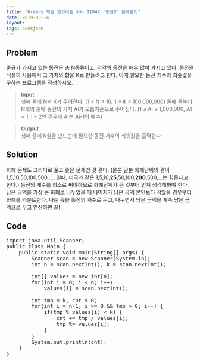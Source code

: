 ```yaml
---
title: "Greedy 백준 알고리즘 자바 11047 '동전0' 문제풀이"
date: 2019-03-14
layout:
tags: baekjoon
---
```



## Problem
준규가 가지고 있는 동전은 총 N종류이고, 각각의 동전을 매우 많이 가지고 있다.
동전을 적절히 사용해서 그 가치의 합을 K로 만들려고 한다. 이때 필요한 동전 개수의 최솟값을 구하는 프로그램을 작성하시오.

> <b>Input</b><br>
첫째 줄에 N과 K가 주어진다. (1 ≤ N ≤ 10, 1 ≤ K ≤ 100,000,000)
둘째 줄부터 N개의 줄에 동전의 가치 Ai가 오름차순으로 주어진다. (1 ≤ Ai ≤ 1,000,000, A1 = 1, i ≥ 2인 경우에 Ai는 Ai-1의 배수)

> <b>Output</b><br>
첫째 줄에 K원을 만드는데 필요한 동전 개수의 최솟값을 출력한다.



## Solution
화폐 문제도 그리디로 풀고 좋은 문제인 것 같다. (물론 일본 화폐단위와 같이 1,5,10,50,100,500,.... 일때, 미국과 같은 1,5,10,<b>25</b>,50,100,<b>200</b>,500,...는 힘들다고 한다.)
동전의 개수를 최소로 써야하므로 화폐단위가 큰 것부터 먼저 생각해봐야 한다. 남은 금액을 가장 큰 화폐로 나누었을 때 나머지가 남은 금액 본인보다 작았을 경우부터 화폐를 카운트한다.
나눈 몫을 동전의 개수로 두고, 나누면서 남은 금액을 계속 남은 금액으로 두고 연산하면 끝!


## Code
<pre>
import java.util.Scanner;
public class Main {
	public static void main(String[] args) {
		Scanner scan = new Scanner(System.in);
		int n = scan.nextInt(), k = scan.nextInt();
		
		int[] values = new int[n];
		for(int i = 0; i < n; i++)
			values[i] = scan.nextInt();
		
		int tmp = k, cnt = 0;
		for(int i = n-1; i >= 0 && tmp > 0; i--) {
			if(tmp % values[i] < k) {
				cnt += tmp / values[i];
				tmp %= values[i];
			}
		}
		System.out.println(cnt);
	}
}
